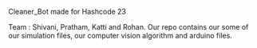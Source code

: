 Cleaner_Bot made for Hashcode 23 

Team : Shivani, Pratham, Katti and Rohan.
Our repo contains our some of our simulation files, our computer vision algorithm and arduino files. 
